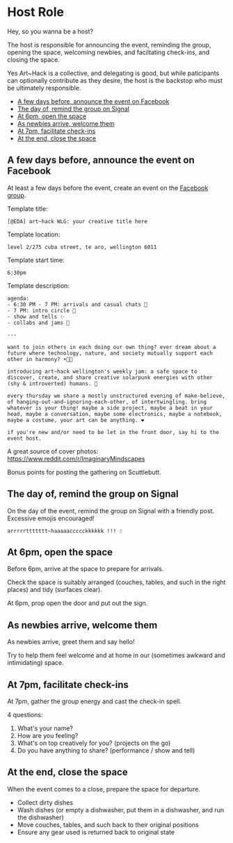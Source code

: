 # Host Role

Hey, so you wanna be a host?

The host is responsible for announcing the event, reminding the group, opening the space, welcoming newbies, and faciltating check-ins, and closing the space.

Yes Art~Hack is a collective, and delegating is good, but while paticipants can optionally contribute as they desire, the host is the backstop who must be ultimately responsible.

- [A few days before, announce the event on Facebook](#a-few-days-before-announce-the-event-on-facebook)
- [The day of, remind the group on Signal](#the-day-of-remind-the-group-on-signal)
- [At 6pm, open the space](#at-6pm-open-the-space)
- [As newbies arrive, welcome them](#as-newbies-arrive-welcome-them)
- [At 7pm, facilitate check-ins](#at-7pm-facilitate-check-ins)
- [At the end, close the space](#at-the-end-close-the-space)

## A few days before, announce the event on Facebook

At least a few days before the event, create an event on the [Facebook group](https://www.facebook.com/groups/arthacknz).

Template title:

```
[@EDA] art~hack WLG: your creative title here
```

Template location:

```
level 2/275 cuba street, te aro, wellington 6011
```

Template start time:

```
6:30pm
```

Template description:

```
agenda:
- 6:30 PM - 7 PM: arrivals and casual chats 🌱
- 7 PM: intro circle 👋
- show and tells ✨
- collabs and jams 💖

---

want to join others in each doing our own thing? ever dream about a future where technology, nature, and society mutually support each other in harmony? ☀️🌱🤖

introducing art~hack wellington's weekly jam: a safe space to discover, create, and share creative solarpunk energies with other (shy & introverted) humans. 🌈

every thursday we share a mostly unstructured evening of make-believe, of hanging-out-and-ignoring-each-other, of intertwingling. bring whatever is your thing! maybe a side project, maybe a beat in your head, maybe a conversation, maybe some electronics, maybe a notebook, maybe a costume, your art can be anything. ❤️

if you're new and/or need to be let in the front door, say hi to the event host.
```

A great source of cover photos: https://www.reddit.com/r/ImaginaryMindscapes

Bonus points for posting the gathering on Scuttlebutt.

## The day of, remind the group on Signal

On the day of the event, remind the group on Signal with a friendly post. Excessive emojis encouraged!

```
arrrrrttttttt~haaaaaccccckkkkkk !!! ☃️
```

## At 6pm, open the space

Before 6pm, arrive at the space to prepare for arrivals.

Check the space is suitably arranged (couches, tables, and such in the right places) and tidy (surfaces clear).

At 6pm, prop open the door and put out the sign.

## As newbies arrive, welcome them

As newbies arrive, greet them and say hello!

Try to help them feel welcome and at home in our (sometimes awkward and intimidating) space.

## At 7pm, facilitate check-ins

At 7pm, gather the group energy and cast the check-in spell.

4 questions:

1. What's your name?
2. How are you feeling?
3. What's on top creatively for you? (projects on the go)
4. Do you have anything to share? (performance / show and tell)

## At the end, close the space

When the event comes to a close, prepare the space for departure.

- Collect dirty dishes
- Wash dishes (or empty a dishwasher, put them in a dishwasher, and run the dishwasher)
- Move couches, tables, and such back to their original positions
- Ensure any gear used is returned back to original state

